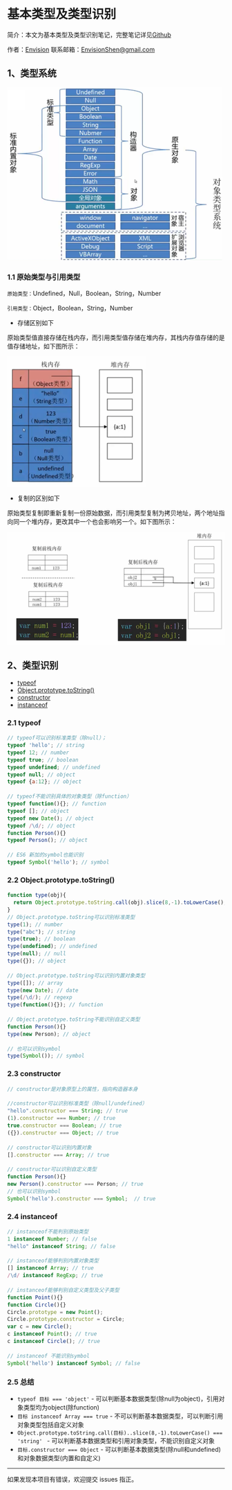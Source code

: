 # 基本类型及类型识别

简介：本文为基本类型及类型识别笔记，完整笔记详见[Github](https://github.com/MrEnvision/Front-end_learning_notes)

作者：[Envision](https://github.com/MrEnvision)         联系邮箱：[EnvisionShen@gmail.com](mailto:EnvisionShen@gmail.com)



## 1、类型系统

<img src="img/pic1.png" height=400/>



### 1.1 原始类型与引用类型

`原始类型：`Undefined，Null，Boolean，String，Number

`引用类型：`Object，Boolean，String，Number 

- 存储区别如下

原始类型值直接存储在栈内存，而引用类型值存储在堆内存，其栈内存值存储的是值存储地址，如下图所示：

<img src="img/pic2.png" height=300/>

- 复制的区别如下

原始类型复制即重新复制一份原始数据，而引用类型复制为拷贝地址，两个地址指向同一个堆内存，更改其中一个也会影响另一个。如下图所示：

<img src="img/pic3.png" height=260/>



## 2、类型识别

- [typeof](#typeof)
- [Object.prototype.toString()](#Object.prototype.toString())
- [constructor](#constructor)
- [instanceof](#instanceof)

### 2.1 typeof

```javascript
// typeof可以识别标准类型（除null）；
typeof 'hello'; // string
typeof 12; // number
typeof true; // boolean
typeof undefined; // undefined
typeof null; // object
typeof {a:12}; // object

// typeof不能识别具体的对象类型（除function）
typeof function(){}; // function
typeof []; // object
typeof new Date(); // object
typeof /\d/; // object
function Person(){}
typeof Person(); // object

// ES6 新加的symbol也能识别
typeof Symbol('hello'); // symbol
```

### 2.2 Object.prototype.toString()

```javascript
function type(obj){
  return Object.prototype.toString.call(obj).slice(8,-1).toLowerCase();
}
// Object.prototype.toString可以识别标准类型
type(1); // number
type("abc"); // string
type(true); // boolean
type(undefined); // undefined
type(null); // null
type({}); // object

// Object.prototype.toString可以识别内置对象类型
type([]); // array
type(new Date); // date
type(/\d/); // regexp
type(function(){}); // function

// Object.prototype.toString不能识别自定义类型
function Person(){}
type(new Person); // object

// 也可以识别symbol
type(Symbol()); // symbol
```

### 2.3 constructor

```javascript
// constructor是对象原型上的属性，指向构造器本身

//constructor可以识别标准类型（除null/undefined）
"hello".constructor === String; // true
(1).constructor === Number; // true
true.constructor === Boolean; // true
({}).constructor === Object; // true

// constructor可以识别内置对象
[].constructor === Array; // true

// constructor可以识别自定义类型
function Person(){}
new Person().constructor === Person; // true 
// 也可以识别symbol
Symbol('hello').constructor === Symbol;  // true 
```

### 2.4 instanceof

```javascript
// instanceof不能判别原始类型
1 instanceof Number; // false
"hello" instanceof String; // false

// instanceof能够判别内置对象类型
[] instanceof Array; // true
/\d/ instanceof RegExp; // true

// instanceof能够判别自定义类型及父子类型
function Point(){}
function Circle(){}
Circle.prototype = new Point();
Circle.prototype.constructor = Circle;
var c = new Circle();
c instanceof Point(); // true
c instanceof Circle(); // true

// instanceof 不能识别symbol
Symbol('hello') instanceof Symbol; // false
```

### 2.5 总结

- `typeof 目标 === 'object'` - 可以判断基本数据类型(除null为object)，引用对象类型均为object(除function)
- `目标 instanceof Array === true` - 不可以判断基本数据类型，可以判断引用对象类型包括自定义对象
- `Object.prototype.toString.call(目标)..slice(8,-1).toLowerCase() === 'string' ` - 可以判断基本数据类型和引用对象类型，不能识别自定义对象
- `目标.constructor === Object` - 可以判断基本数据类型(除null和undefined)和对象数据类型(内置和自定义)



------

如果发现本项目有错误，欢迎提交 issues 指正。